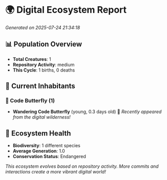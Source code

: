 # 🌍 Digital Ecosystem Report
*Generated on 2025-07-24 21:34:18*

## 📊 Population Overview
- **Total Creatures**: 1
- **Repository Activity**: medium
- **This Cycle**: 1 births, 0 deaths

## 👥 Current Inhabitants

### 🦋 Code Butterfly (1)
- **Wandering Code Butterfly** (young, 0.3 days old) 💚
  *Recently appeared from the digital wilderness!*

## 🔬 Ecosystem Health
- **Biodiversity**: 1 different species
- **Average Generation**: 1.0
- **Conservation Status**: Endangered

*This ecosystem evolves based on repository activity. More commits and interactions create a more vibrant digital world!*